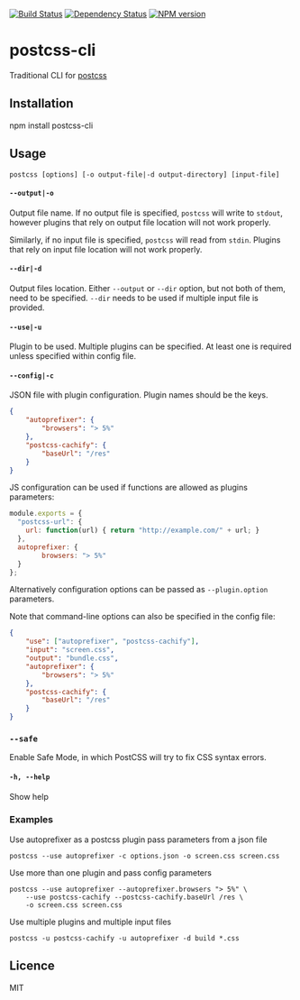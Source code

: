 [![Build Status](https://img.shields.io/travis/code42day/postcss-cli.svg)](http://travis-ci.org/code42day/postcss-cli)
[![Dependency Status](https://img.shields.io/gemnasium/code42day/postcss-cli.svg)](https://gemnasium.com/code42day/postcss-cli)
[![NPM version](https://img.shields.io/npm/v/postcss-cli.svg)](http://badge.fury.io/js/postcss-cli)

# postcss-cli

Traditional CLI for [postcss]

## Installation

npm install postcss-cli

## Usage

    postcss [options] [-o output-file|-d output-directory] [input-file]

#### `--output|-o`

Output file name. If no output file is specified, `postcss` will write to `stdout`, however plugins
that rely on output file location will not work properly.

Similarly, if no input file is specified, `postcss` will read from `stdin`.
Plugins that rely on input file location will not work properly.

#### `--dir|-d`

Output files location. Either `--output` or `--dir` option, but not both of them, need to be specified.
`--dir` needs to be used if multiple input file is provided.

#### `--use|-u`

Plugin to be used. Multiple plugins can be specified. At least one is required unless specified
within config file.

#### `--config|-c`

JSON file with plugin configuration. Plugin names should be the keys.

````json
{
    "autoprefixer": {
        "browsers": "> 5%"
    },
    "postcss-cachify": {
        "baseUrl": "/res"
    }
}
````

JS configuration can be used if functions are allowed as plugins parameters:

````js
module.exports = {
  "postcss-url": {
    url: function(url) { return "http://example.com/" + url; }
  },
  autoprefixer: {
        browsers: "> 5%"
  }
};
````
Alternatively configuration options can be passed as `--plugin.option` parameters.

Note that command-line options can also be specified in the config file:

````json
{
    "use": ["autoprefixer", "postcss-cachify"],
    "input": "screen.css",
    "output": "bundle.css",
    "autoprefixer": {
        "browsers": "> 5%"
    },
    "postcss-cachify": {
        "baseUrl": "/res"
    }
}
````

### `--safe`

Enable Safe Mode, in which PostCSS will try to fix CSS syntax errors.

#### `-h, --help`

Show help

### Examples

Use autoprefixer as a postcss plugin pass parameters from a json file

    postcss --use autoprefixer -c options.json -o screen.css screen.css

Use more than one plugin and pass config parameters

    postcss --use autoprefixer --autoprefixer.browsers "> 5%" \
        --use postcss-cachify --postcss-cachify.baseUrl /res \
        -o screen.css screen.css

Use multiple plugins and multiple input files

    postcss -u postcss-cachify -u autoprefixer -d build *.css

## Licence

MIT

[postcss]: https://github.com/postcss/postcss
